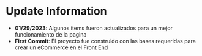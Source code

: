 # Update Information

- **01/29/2023**: Algunos items fueron actualizados para un mejor funcionamiento de la pagina
- **First Commit**: El proyecto fue construido con las bases requeridas para crear un eCommerce en el Front End
